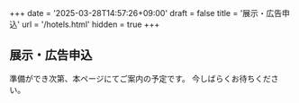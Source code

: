 +++
date = '2025-03-28T14:57:26+09:00'
draft = false
title = '展示・広告申込'
url = '/hotels.html'
hidden = true
+++

## 展示・広告申込
準備ができ次第、本ページにてご案内の予定です。
今しばらくお待ちください。
